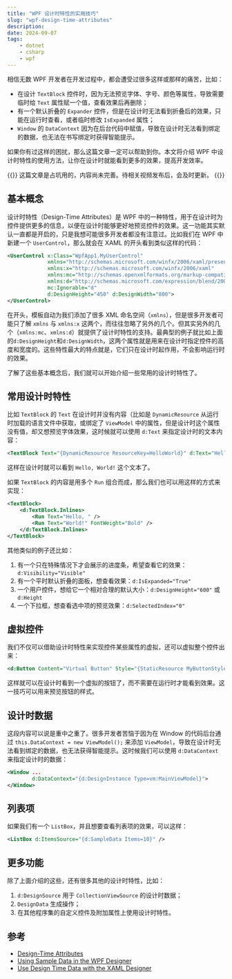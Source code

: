 ```yaml
---
title: "WPF 设计时特性的实用技巧"
slug: "wpf-design-time-attributes"
description: 
date: 2024-09-07
tags:
    - dotnet
    - csharp
    - wpf
---
```


相信无数 WPF 开发者在开发过程中，都会遭受过很多这样或那样的痛苦，比如：

- 在设计 `TextBlock` 控件时，因为无法预览字体、字号、颜色等属性，导致需要临时给 `Text` 属性赋一个值，查看效果后再删除；
- 有一个默认折叠的 `Expander` 控件，但是在设计时无法看到折叠后的效果，只能在运行时查看，或者临时修改 `IsExpanded` 属性；
- `Window` 的 `DataContext` 因为在后台代码中赋值，导致在设计时无法看到绑定的数据，也无法在书写绑定时获得智能提示。

如果你有过这样的困扰，那么这篇文章一定可以帮助到你。本文将介绍 WPF 中设计时特性的使用方法，让你在设计时就能看到更多的效果，提高开发效率。

{{<notice warning>}}
这篇文章是占坑用的，内容尚未完善。待相关视频发布后，会及时更新。
{{</notice>}}

## 基本概念

设计时特性（Design-Time Attributes）是 WPF 中的一种特性，用于在设计时为控件提供更多的信息，以便在设计时能够更好地预览控件的效果。这一功能其实默认一直都是开启的，只是我想可能很多开发者都没有注意过。比如我们在 WPF 中新建一个 `UserControl`，那么就会在 XAML 的开头看到类似这样的代码：

```xml
<UserControl x:Class="WpfApp1.MyUserControl"
             xmlns="http://schemas.microsoft.com/winfx/2006/xaml/presentation"
             xmlns:x="http://schemas.microsoft.com/winfx/2006/xaml"
             xmlns:mc="http://schemas.openxmlformats.org/markup-compatibility/2006" 
             xmlns:d="http://schemas.microsoft.com/expression/blend/2008" 
             mc:Ignorable="d" 
             d:DesignHeight="450" d:DesignWidth="800">
</UserControl>
```

在开头，模板自动为我们添加了很多 XML 命名空间（`xmlns`），但是很多开发者可能只了解 `xmlns` 与 `xmlns:x` 这两个，而往往忽略了另外的几个。但其实另外的几个（`xmlns:mc`、`xmlns:d`）就提供了设计时特性的支持。最典型的例子就比如上面的`d:DesignHeight`和`d:DesignWidth`，这两个属性就是用来在设计时指定控件的高度和宽度的。这些特性最大的特点就是，它们只在设计时起作用，不会影响运行时的效果。

了解了这些基本概念后，我们就可以开始介绍一些常用的设计时特性了。

## 常用设计时特性

比如 `TextBlock` 的 `Text` 在设计时并没有内容（比如是 `DynamicResource` 从运行时加载的语言文件中获取，或绑定了 `ViewModel` 中的属性，但是设计时这个属性没有值，却又想预览字体效果，这时候就可以使用 `d:Text` 来指定设计时的文本内容：

```xml
<TextBlock Text="{DynamicResource ResourceKey=HelloWorld}" d:Text="Hello, World!" />
```

这样在设计时就可以看到 `Hello, World!` 这个文本了。

如果 `TextBlock` 的内容是用多个 `Run` 组合而成，那么我们也可以用这样的方式来实现：

```xml
<TextBlock>
    <d:TextBlock.Inlines>
        <Run Text="Hello, " />
        <Run Text="World!" FontWeight="Bold" />
    </d:TextBlock.Inlines>
</TextBlock>
```

其他类似的例子还比如：

1. 有一个只在特殊情况下才会展示的进度条，希望查看它的效果：`d:Visibility="Visible"`
2. 有一个平时默认折叠的面板，想查看效果：`d:IsExpanded="True"`
3. 一个用户控件，想给它一个相对合理的默认大小：`d:DesignHeight="600"` 或 `d:Height`
4. 一个下拉框，想查看选中项的预览效果：`d:SelectedIndex="0"`

## 虚拟控件

我们不仅可以借助设计时特性来实现控件某些属性的虚拟，还可以虚拟整个控件出来：

```xml
<d:Button Content="Virtual Button" Style="{StaticResource MyButtonStyle}" />
```

这样就可以在设计时看到一个虚拟的按钮了，而不需要在运行时才能看到效果。这一技巧可以用来预览按钮的样式。

## 设计时数据

这段内容可以说是重中之重了。很多开发者苦恼于因为在 Window 的代码后台通过 `this.DataContext = new ViewModel();` 来添加 `ViewModel`，导致在设计时无法看到绑定的数据，也无法获得智能提示。这时候我们可以使用 `d:DataContext` 来指定设计时的数据：

```xml
<Window ...
        d:DataContext="{d:DesignInstance Type=vm:MainViewModel}">
</Window>
```

## 列表项

如果我们有一个 `ListBox`，并且想要查看列表项的效果，可以这样：

```xml
<ListBox d:ItemsSource="{d:SampleData Items=10}" />
```

## 更多功能

除了上面介绍的这些，还有很多其他的设计时特性，比如：

1. `d:DesignSource` 用于 `CollectionViewSource` 的设计时数据；
2. `DesignData` 生成操作；
3. 在其他程序集的自定义控件及附加属性上使用设计时特性。

## 参考

- [Design-Time Attributes](https://learn.microsoft.com/en-us/previous-versions/visualstudio/visual-studio-2010/ee839627(v=vs.100))
- [Using Sample Data in the WPF Designer](https://learn.microsoft.com/en-us/previous-versions/visualstudio/visual-studio-2010/ee823176(v=vs.100))
- [Use Design Time Data with the XAML Designer](https://learn.microsoft.com/en-us/visualstudio/xaml-tools/xaml-designtime-data?view=vs-2022)